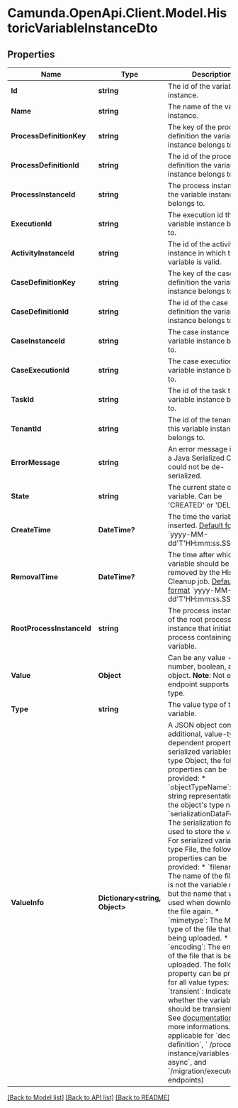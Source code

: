 # Camunda.OpenApi.Client.Model.HistoricVariableInstanceDto

## Properties

Name | Type | Description | Notes
------------ | ------------- | ------------- | -------------
**Id** | **string** | The id of the variable instance. | [optional] 
**Name** | **string** | The name of the variable instance. | [optional] 
**ProcessDefinitionKey** | **string** | The key of the process definition the variable instance belongs to. | [optional] 
**ProcessDefinitionId** | **string** | The id of the process definition the variable instance belongs to. | [optional] 
**ProcessInstanceId** | **string** | The process instance id the variable instance belongs to. | [optional] 
**ExecutionId** | **string** | The execution id the variable instance belongs to. | [optional] 
**ActivityInstanceId** | **string** | The id of the activity instance in which the variable is valid. | [optional] 
**CaseDefinitionKey** | **string** | The key of the case definition the variable instance belongs to. | [optional] 
**CaseDefinitionId** | **string** | The id of the case definition the variable instance belongs to. | [optional] 
**CaseInstanceId** | **string** | The case instance id the variable instance belongs to. | [optional] 
**CaseExecutionId** | **string** | The case execution id the variable instance belongs to. | [optional] 
**TaskId** | **string** | The id of the task the variable instance belongs to. | [optional] 
**TenantId** | **string** | The id of the tenant that this variable instance belongs to. | [optional] 
**ErrorMessage** | **string** | An error message in case a Java Serialized Object could not be de-serialized. | [optional] 
**State** | **string** | The current state of the variable. Can be &#39;CREATED&#39; or &#39;DELETED&#39;. | [optional] 
**CreateTime** | **DateTime?** | The time the variable was inserted. [Default format](https://docs.camunda.org/manual/7.17/reference/rest/overview/date-format/) &#x60;yyyy-MM-dd&#39;T&#39;HH:mm:ss.SSSZ&#x60;. | [optional] 
**RemovalTime** | **DateTime?** | The time after which the variable should be removed by the History Cleanup job. [Default format](https://docs.camunda.org/manual/7.17/reference/rest/overview/date-format/) &#x60;yyyy-MM-dd&#39;T&#39;HH:mm:ss.SSSZ&#x60;. | [optional] 
**RootProcessInstanceId** | **string** | The process instance id of the root process instance that initiated the process containing this variable. | [optional] 
**Value** | **Object** | Can be any value - string, number, boolean, array or object.  **Note**: Not every endpoint supports every type. | [optional] 
**Type** | **string** | The value type of the variable. | [optional] 
**ValueInfo** | **Dictionary&lt;string, Object&gt;** | A JSON object containing additional, value-type-dependent properties. For serialized variables of type Object, the following properties can be provided:  * &#x60;objectTypeName&#x60;: A string representation of the object&#39;s type name. * &#x60;serializationDataFormat&#x60;: The serialization format used to store the variable.  For serialized variables of type File, the following properties can be provided:  * &#x60;filename&#x60;: The name of the file. This is not the variable name but the name that will be used when downloading the file again. * &#x60;mimetype&#x60;: The MIME type of the file that is being uploaded. * &#x60;encoding&#x60;: The encoding of the file that is being uploaded.  The following property can be provided for all value types:  * &#x60;transient&#x60;: Indicates whether the variable should be transient or not. See [documentation](https://docs.camunda.org/manual/7.17/user-guide/process-engine/variables#transient-variables) for more informations. (Not applicable for &#x60;decision-definition&#x60;, &#x60; /process-instance/variables-async&#x60;, and &#x60;/migration/executeAsync&#x60; endpoints) | [optional] 

[[Back to Model list]](../README.md#documentation-for-models) [[Back to API list]](../README.md#documentation-for-api-endpoints) [[Back to README]](../README.md)

